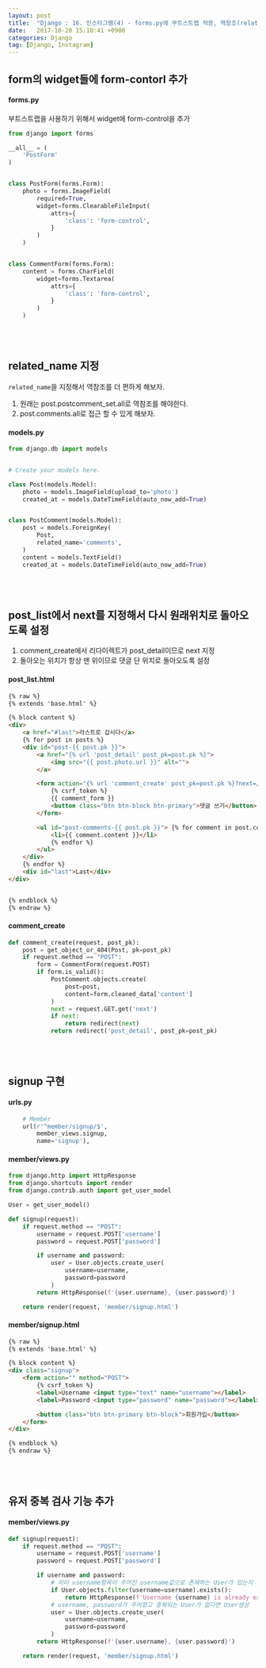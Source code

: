 ```yaml
---
layout: post
title:  "Django : 16. 인스타그램(4) - forms.py에 부트스트랩 적용, 역참조(related_name), next(template), signup 구현, 유저중복검사 구현"
date:   2017-10-20 15:10:41 +0900
categories: Django
tag: [Django, Instagram]
---
```



## form의 widget들에 form-contorl 추가

#### forms.py

부트스트랩을 사용하기 위해서 widget에 form-control을 추가

```python
from django import forms

__all__ = (
    'PostForm'
)


class PostForm(forms.Form):
    photo = forms.ImageField(
        required=True,
        widget=forms.ClearableFileInput(
            attrs={
                'class': 'form-control',
            }
        )
    )


class CommentForm(forms.Form):
    content = forms.CharField(
        widget=forms.Textarea(
            attrs={
                'class': 'form-control',
            }
        )
    )
```

<br><br>

## related_name 지정

`related_name`을 지정해서 역참조를 더 편하게 해보자.

1. 원래는 post.postcomment_set.all로 역참조를 해야한다.
2. post.comments.all로 접근 할 수 있게 해보자.

#### models.py

```python
from django.db import models


# Create your models here.

class Post(models.Model):
    photo = models.ImageField(upload_to='photo')
    created_at = models.DateTimeField(auto_now_add=True)


class PostComment(models.Model):
    post = models.ForeignKey(
        Post,
        related_name='comments',
    )
    content = models.TextField()
    created_at = models.DateTimeField(auto_now_add=True)

```

<br><br>

## post_list에서 next를 지정해서 다시 원래위치로 돌아오도록 설정

1. comment\_create에서 리다이렉트가 post\_detail이므로 next 지정
2. 돌아오는 위치가 항상 맨 위이므로 댓글 단 위치로 돌아오도록 설정

#### post_list.html

```html
{% raw %}
{% extends 'base.html' %}

{% block content %}
<div>
    <a href="#last">라스트로 갑시다</a>
    {% for post in posts %}
    <div id="post-{{ post.pk }}">
        <a href="{% url 'post_detail' post_pk=post.pk %}">
            <img src="{{ post.photo.url }}" alt="">
        </a>

        <form action="{% url 'comment_create' post_pk=post.pk %}?next=/post/#post-comments-{{ post.pk }}" method="POST">
            {% csrf_token %}
            {{ comment_form }}
            <button class="btn btn-block btn-primary">댓글 쓰기</button>
        </form>

        <ul id="post-comments-{{ post.pk }}"> {% for comment in post.comments.all %}
            <li>{{ comment.content }}</li>
            {% endfor %}
        </ul>
    </div>
    {% endfor %}
    <div id="last">Last</div>
</div>


{% endblock %}
{% endraw %}
```

#### comment_create

```python
def comment_create(request, post_pk):
    post = get_object_or_404(Post, pk=post_pk)
    if request.method == "POST":
        form = CommentForm(request.POST)
        if form.is_valid():
            PostComment.objects.create(
                post=post,
                content=form.cleaned_data['content']
            )
            next = request.GET.get('next')
            if next:
                return redirect(next)
            return redirect('post_detail', post_pk=post_pk)

```

<br><br>

## signup 구현

#### urls.py

```python
    # Member
    url(r'^member/signup/$',
        member_views.signup,
        name='signup'),
```

#### member/views.py

```python
from django.http import HttpResponse
from django.shortcuts import render
from django.contrib.auth import get_user_model

User = get_user_model()

def signup(request):
    if request.method == "POST":
        username = request.POST['username']
        password = request.POST['password']

        if username and password:
            user = User.objects.create_user(
                username=username,
                password=password
            )
        return HttpResponse(f'{user.username}, {user.password}')

    return render(request, 'member/signup.html')
```

#### member/signup.html

```html
{% raw %}
{% extends 'base.html' %}

{% block content %}
<div class="signup">
    <form action="" method="POST">
        {% csrf_token %}
        <label>Username <input type="text" name="username"></label>
        <label>Password <input type="password" name="password"></label>

        <button class="btn btn-primary btn-block">회원가입</button>
    </form>
</div>

{% endblock %}
{% endraw %}
```

<br><br>

## 유저 중복 검사 기능 추가

#### member/views.py

```python
def signup(request):
    if request.method == "POST":
        username = request.POST['username']
        password = request.POST['password']

        if username and password:
            # 이미 username항목이 주어진 username값으로 존재하는 User가 있는지 검사
            if User.objects.filter(username=username).exists():
                return HttpResponse(f'Username {username} is already exist')
            # username, password가 주어졌고 중복되는 User가 없다면 User생성
            user = User.objects.create_user(
                username=username,
                password=password
            )
        return HttpResponse(f'{user.username}, {user.password}')

    return render(request, 'member/signup.html')
```
